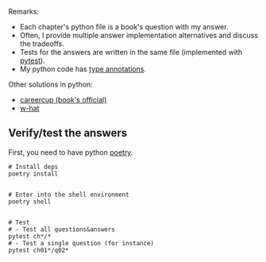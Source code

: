 Remarks:
* Each chapter's python file is a book's question with my answer.
* Often, I provide multiple answer implementation alternatives and discuss the tradeoffs.
* Tests for the answers are written in the same file (implemented with [pytest](https://docs.pytest.org/en/7.3.x/)).
* My python code has [type annotations](https://mypy.readthedocs.io/en/stable/cheat_sheet_py3.html).


Other solutions in python:
* [careercup (book's official)](https://github.com/careercup/CtCI-6th-Edition-Python)
* [w-hat](https://github.com/w-hat/ctci-solutions)


## Verify/test the answers

First, you need to have python [poetry](https://python-poetry.org).

```shell
# Install deps
poetry install


# Enter into the shell environment
poetry shell


# Test
# - Test all questions&answers
pytest ch*/*
# - Test a single question (for instance)
pytest ch01*/q02*
```